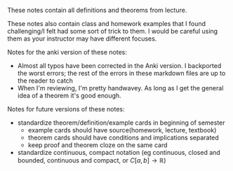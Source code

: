 These notes contain all definitions and theorems from lecture.

These notes also contain class and homework examples that I found challenging/I felt had some sort of trick to them. I would be careful using them as your instructor may have different focuses.

Notes for the anki version of these notes:
- Almost all typos have been corrected in the Anki version. I backported the worst errors; the rest of the errors in these markdown files are up to the reader to catch
- When I'm reviewing, I'm pretty handwavey. As long as I get the general idea of a theorem it's good enough.

Notes for future versions of these notes:
- standardize theorem/definition/example cards in beginning of semester
	- example cards should have source(homework, lecture, textbook)
	- theorem cards should have conditions and implications separated
	- keep proof and theorem cloze on the same card
- standardize continuous, compact notation (eg continuous, closed and bounded, continuous and compact, or $C[a, b] \to \mathbb{R}$)
